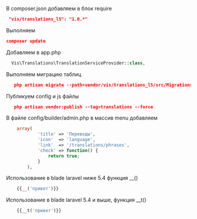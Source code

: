 
В composer.json добавляем в блок require
```json
 "vis/translations_l5": "1.0.*"
```

Выполняем
```json
composer update
```

Добавляем в app.php
```php
  Vis\Translations\TranslationServiceProvider::class,
```

Выполняем миграцию таблиц
```json
   php artisan migrate --path=vendor/vis/translations_l5/src/Migrations
```

Публикуем config и js файлы
```json
   php artisan vendor:publish --tag=translations --force
```

В файле config/builder/admin.php в массив menu добавляем
```php
 	array(
            'title' => 'Переводы',
            'icon'  => 'language',
            'link'  => '/translations/phrases',
            'check' => function() {
                return true;
            }
        ),
```

Использование в blade laravel ниже 5.4 функция __()
```php
 	{{__('привет')}}
```

Использование в blade laravel 5.4 и выше, функция __t()
```php
 	{{__t('привет')}}
```